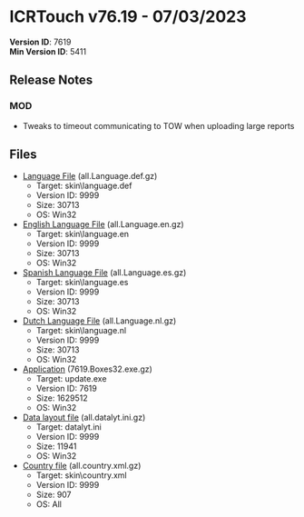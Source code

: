 # ICRTouch v76.19 - 07/03/2023

__Version ID__: 7619
<br>__Min Version ID__: 5411

## Release Notes
### MOD
- Tweaks to timeout communicating to TOW when uploading large reports

## Files
- [Language File](https://www.icrtouch.com/updates/icrtouch/all.Language.def.gz) (all.Language.def.gz)
  - Target: skin\language.def
  - Version ID: 9999
  - Size: 30713
  - OS: Win32
- [English Language File](https://www.icrtouch.com/updates/icrtouch/all.Language.en.gz) (all.Language.en.gz)
  - Target: skin\language.en
  - Version ID: 9999
  - Size: 30713
  - OS: Win32
- [Spanish Language File](https://www.icrtouch.com/updates/icrtouch/all.Language.es.gz) (all.Language.es.gz)
  - Target: skin\language.es
  - Version ID: 9999
  - Size: 30713
  - OS: Win32
- [Dutch Language File](https://www.icrtouch.com/updates/icrtouch/all.Language.nl.gz) (all.Language.nl.gz)
  - Target: skin\language.nl
  - Version ID: 9999
  - Size: 30713
  - OS: Win32
- [Application](https://www.icrtouch.com/updates/icrtouch/7619.Boxes32.exe.gz) (7619.Boxes32.exe.gz)
  - Target: update.exe
  - Version ID: 7619
  - Size: 1629512
  - OS: Win32
- [Data layout file](https://www.icrtouch.com/updates/icrtouch/all.datalyt.ini.gz) (all.datalyt.ini.gz)
  - Target: datalyt.ini
  - Version ID: 9999
  - Size: 11941
  - OS: Win32
- [Country file](https://www.icrtouch.com/updates/icrtouch/all.country.xml.gz) (all.country.xml.gz)
  - Target: skin\country.xml
  - Version ID: 9999
  - Size: 907
  - OS: All

